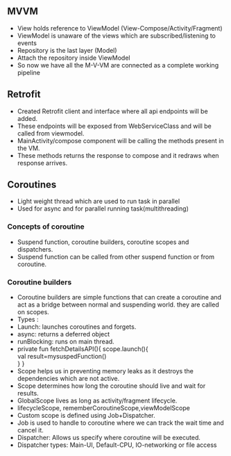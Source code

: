 ## MVVM

- View holds reference to ViewModel (View-Compose/Activity/Fragment)
- ViewModel is unaware of the views which are subscribed/listening to events
- Repository is the last layer (Model)
- Attach the repository inside ViewModel
- So now we have all the M-V-VM are connected as a complete working pipeline


## Retrofit
- Created Retrofit client and interface where all api endpoints will be added.
- These endpoints will be exposed from WebServiceClass and will be called from viewmodel.
- MainActivity/compose component will be calling the methods present in the VM.
- These methods returns the response to compose and it redraws when response arrives.

## Coroutines
- Light weight thread which are used to run task in parallel
- Used for async and for parallel running task(multithreading)

### Concepts of coroutine
- Suspend function, coroutine builders, coroutine scopes and dispatchers.
- Suspend function can be called from other suspend function or from coroutine.

### Coroutine builders
- Coroutine builders are simple functions that can create a coroutine and act as a bridge between normal and suspending world.
they are called on scopes.
- Types : 
- Launch: launches coroutines and forgets.
- async: returns a deferred object
- runBlocking: runs on main thread.
- private fun fetchDetailsAPI(){
    scope.launch(){     
            val result=mysuspedFunction()       
}
    }
- Scope helps us in preventing memory leaks as it destroys the dependencies which are not active.
- Scope determines how long the coroutine should live and wait for results.
- GlobalScope lives as long as activity/fragment lifecycle.
- lifecycleScope, rememberCoroutineScope,viewModelScope
- Custom scope is defined using Job+Dispatcher.
- Job is used to handle to coroutine where we can track the wait time and cancel it.
- Dispatcher: Allows us specify where coroutine will be executed.
- Dispatcher types: Main-UI, Default-CPU, IO-networking or file access